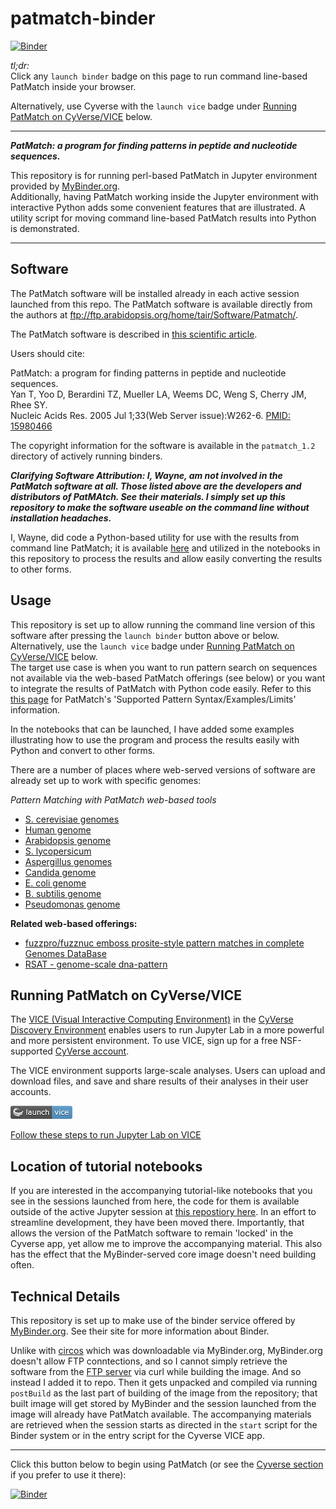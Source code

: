 # patmatch-binder

[![Binder](https://mybinder.org/badge_logo.svg)](https://mybinder.org/v2/gh/fomightez/patmatch-binder/master?filepath=index.ipynb)

*tl;dr:*  
Click any `launch binder` badge on this page to run command line-based PatMatch inside your browser.

Alternatively, use Cyverse with the `launch vice` badge under [Running PatMatch on CyVerse/VICE](#running-patmatch-on-cyversevice) below.

------

***PatMatch: a program for finding patterns in peptide and nucleotide sequences.***

This repository is for running perl-based PatMatch in Jupyter environment provided by [MyBinder.org](https://mybinder.org/).  
Additionally, having PatMatch working inside the Jupyter environment with interactive Python adds some convenient features that are illustrated. A utility script for moving command line-based PatMatch results into Python is demonstrated.  

-------

Software
--------

The PatMatch software will be installed already in each active session launched from this repo. The PatMatch software is available directly from the authors at <a href="ftp://ftp.arabidopsis.org/home/tair/Software/Patmatch/">ftp://ftp.arabidopsis.org/home/tair/Software/Patmatch/</a>.

The PatMatch software is described in [this scientific article](https://www.ncbi.nlm.nih.gov/pmc/articles/PMC1160129/).

Users should cite:

PatMatch: a program for finding patterns in peptide and nucleotide sequences.  
Yan T, Yoo D, Berardini TZ, Mueller LA, Weems DC, Weng S, Cherry JM, Rhee SY.  
Nucleic Acids Res. 2005 Jul 1;33(Web Server issue):W262-6. [PMID: 15980466](https://www.ncbi.nlm.nih.gov/pubmed/15980466)

The copyright information for the software is available in the `patmatch_1.2` directory of actively running binders.

***Clarifying Software Attribution: I, Wayne, am not involved in the PatMatch software at all. Those listed above are the developers and distributors of PatMAtch. See their materials. I simply set up this repository to make the software useable on the command line without installation headaches.***

I, Wayne, did code a Python-based utility for use with the results from command line PatMatch; it is available [here](https://github.com/fomightez/sequencework/tree/master/patmatch-utilities/) and utilized in the notebooks in this repository to process the results and allow easily converting the results to other forms.

Usage
-----

This repository is set up to allow running the command line version of this software after pressing the `launch binder` button above or below. Alternatively, use the `launch vice` badge under [Running PatMatch on CyVerse/VICE](#running-patmatch-on-cyversevice) below.  
The target use case is when you want to run pattern search on sequences not available via the web-based PatMatch offerings (see below) or you want to integrate the results of PatMatch with Python code easily. Refer to this [this page](https://www.yeastgenome.org/nph-patmatch#examples) for PatMatch's 'Supported Pattern Syntax/Examples/Limits' information.

In the notebooks that can be launched, I have added some examples illustrating how to use the program and process the results easily with Python and convert to other forms.

There are a number of places where web-served versions of software are already set up to work with specific genomes:

*Pattern Matching with PatMatch web-based tools*

* [S. cerevisiae genomes](https://www.yeastgenome.org/nph-patmatch)
* [Human genome](https://humancyc.org/patmatch.shtml?organism=HUMAN)
* [Arabidopsis genome](http://www.arabidopsis.org/cgi-bin/patmatch/nph-patmatch.pl)
* [S. lycopersicum](http://solcyc.solgenomics.net/patmatch.shtml?organism=LYCO)
* [Aspergillus genomes](http://www.aspergillusgenome.org/cgi-bin/PATMATCH/nph-patmatch)
* [Candida genome](http://www.candidagenome.org/cgi-bin/PATMATCH/nph-patmatch)
* [E. coli genome](https://ecocyc.org/patmatch.shtml?organism=ECOLI)
* [B. subtilis genome](https://bsubcyc.org/patmatch.shtml?organism=BSUB)
* [Pseudomonas genome](http://www.pseudomonas.com:1555/patmatch.shtml?organism=PSEUDO)


**Related web-based offerings:**

* [fuzzpro/fuzznuc emboss prosite-style pattern matches in complete Genomes DataBase](http://www-archbac.u-psud.fr/genomics/patternMatch.html)
* [RSAT - genome-scale dna-pattern](http://rsat01.biologie.ens.fr/rsat/genome-scale-dna-pattern_form.cgi)



## Running PatMatch on CyVerse/VICE 
The [VICE (Visual Interactive Computing Environment)](https://cyverse-visual-interactive-computing-environment.readthedocs-hosted.com/en/latest/index.html) in the [CyVerse Discovery Environment](https://www.cyverse.org/discovery-environment) enables users to run Jupyter Lab in a more powerful and more persistent environment. To use VICE, sign up for a free NSF-supported [CyVerse account](https://www.cyverse.org/create-account). 

The VICE environment supports large-scale analyses. Users can upload and download files, and save and share results of their analyses in their user accounts. 

[![Vice](docs/vice_badge.png)](https://de.cyverse.org/de/?type=apps&app-id=??????????????????????&system-id=de)

[Follow these steps to run Jupyter Lab on VICE](docs/vice_instructions.md) 


Location of tutorial notebooks
------------------------------

If you are interested in the accompanying tutorial-like notebooks that you see in the sessions launched from here, the code for them is available outside of the active Jupyter session at [this repostiory here](https://github.com/fomightez/ptmbr-accompmatz). In an effort to streamline development, they have been moved there. Importantly, that allows the version of the PatMatch software to remain 'locked' in the Cyverse app, yet allow me to improve the accompanying material. This also has the effect that the MyBinder-served core image doesn't need building often.

Technical Details
-----------------

This repository is set up to make use of the binder service offered by [MyBinder.org](https://mybinder.org/). See their site for more information about Binder.

Unlike with [circos](https://github.com/fomightez/circos-binder/blob/master/postBuild) which was downloadable via MyBinder.org, MyBinder.org doesn't allow FTP conntections, and so I cannot simply retrieve the software from the [FTP server](ftp://ftp.arabidopsis.org/home/tair/Software/Patmatch/) via curl while building the image. And so instead I added it to repo. Then it gets unpacked and compiled via running `postBuild` as the last part of building of the image from the repository; that built image will get stored by MyBinder and the session launched from the image will already have PatMatch available. The accompanying materials are retrieved when the session starts as directed in the `start` script for the Binder system or in the entry script for the Cyverse VICE app.

----

Click this button below to begin using PatMatch (or see the [Cyverse section]((#running-patmatch-on-cyversevice)) if you prefer to use it there):

[![Binder](https://mybinder.org/badge_logo.svg)](https://mybinder.org/v2/gh/fomightez/patmatch-binder/master?filepath=index.ipynb)
